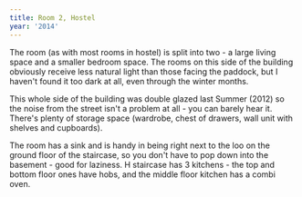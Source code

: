 ```yaml
---
title: Room 2, Hostel
year: '2014'
---
```


The room (as with most rooms in hostel) is split into two - a large living space and a smaller bedroom space. The rooms on this side of the building obviously receive less natural light than those facing the paddock, but I haven't found it too dark at all, even through the winter months. 

This whole side of the building was double glazed last Summer (2012) so the noise from the street isn't a problem at all - you can barely hear it. There's plenty of storage space (wardrobe, chest of drawers, wall unit with shelves and cupboards). 

The room has a sink and is handy in being right next to the loo on the ground floor of the staircase, so you don't have to pop down into the basement - good for laziness. H staircase has 3 kitchens - the top and bottom floor ones have hobs, and the middle floor kitchen has a combi oven.
